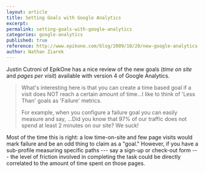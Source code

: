 ```yaml
---
layout: article
title: Setting Goals with Google Analytics
excerpt: 
permalink: setting-goals-with-google-analytics
categories: google-analytics 
published: true
reference: http://www.epikone.com/blog/2009/10/20/new-google-analytics-goals/
author: Nathan Ziarek
---
```


Justin Cutroni of EpikOne has a nice review of the new goals (_time on site_ and _pages per visit_) available with version 4 of Google Analytics.

> What's interesting here is that you can create a time based goal if a visit does NOT reach a certain amount of time...I like to think of 'Less Than' goals as 'Failure' metrics.
> 
> For example, when you configure a failure goal you can easily measure and say, ...Did you know that 97% of our traffic does not spend at least 2 minutes on our site? We suck!

Most of the time this is right: a low time-on-site and few page visits would mark failure and be an odd thing to claim as a "goal." However, if you have a sub-profile measuring specific paths --- say a sign-up or check-out form --- the level of friction involved in completing the task could be directly correlated to the amount of time spent on those pages.
